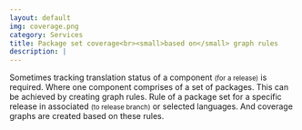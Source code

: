 ```yaml
---
layout: default
img: coverage.png
category: Services
title: Package set coverage<br><small>based on</small> graph rules
description: |
---
```

Sometimes tracking translation status of a component <small>(for a release)</small> is required. Where one component comprises of a set of packages. This can be achieved by creating graph rules. Rule of a package set for a specific release in associated <small>(to release branch)</small> or selected languages. And coverage graphs are created based on these rules.